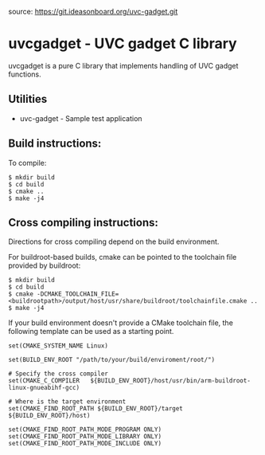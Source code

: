 source: https://git.ideasonboard.org/uvc-gadget.git

# uvcgadget - UVC gadget C library

uvcgadget is a pure C library that implements handling of UVC gadget functions.

## Utilities

- uvc-gadget - Sample test application

## Build instructions:

To compile:

```
$ mkdir build
$ cd build
$ cmake ..
$ make -j4
```

## Cross compiling instructions:

Directions for cross compiling depend on the build environment.

For buildroot-based builds, cmake can be pointed to the toolchain file provided
by buildroot:

```
$ mkdir build
$ cd build
$ cmake -DCMAKE_TOOLCHAIN_FILE=<buildrootpath>/output/host/usr/share/buildroot/toolchainfile.cmake ..
$ make -j4
```

If your build environment doesn't provide a CMake toolchain file, the following
template can be used as a starting point.

```
set(CMAKE_SYSTEM_NAME Linux)

set(BUILD_ENV_ROOT "/path/to/your/build/enviroment/root/")

# Specify the cross compiler
set(CMAKE_C_COMPILER   ${BUILD_ENV_ROOT}/host/usr/bin/arm-buildroot-linux-gnueabihf-gcc)

# Where is the target environment
set(CMAKE_FIND_ROOT_PATH ${BUILD_ENV_ROOT}/target ${BUILD_ENV_ROOT}/host)

set(CMAKE_FIND_ROOT_PATH_MODE_PROGRAM ONLY)
set(CMAKE_FIND_ROOT_PATH_MODE_LIBRARY ONLY)
set(CMAKE_FIND_ROOT_PATH_MODE_INCLUDE ONLY)
```

